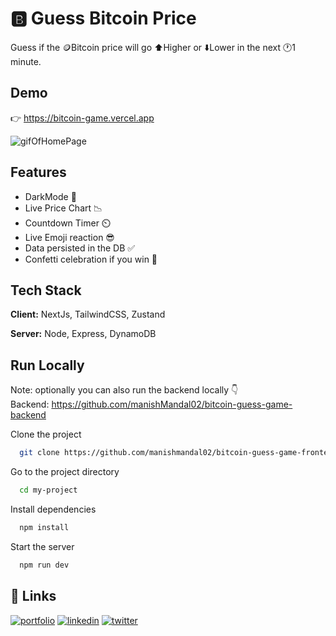 
# 🅱️ Guess Bitcoin Price

Guess if the 🪙Bitcoin price will go ⬆️Higher or ⬇️Lower in the next 🕐1️ minute.




## Demo

👉 https://bitcoin-game.vercel.app

![gifOfHomePage](https://media.giphy.com/media/gbCFYVSSFMkLttnvCd/giphy.gif)


## Features

- DarkMode 🌃
- Live Price Chart 📉
- Countdown Timer ⏲️
- Live Emoji reaction 😎
- Data persisted  in the DB  ✅
- Confetti celebration if you win 🎊 


## Tech Stack

**Client:** NextJs, TailwindCSS, Zustand

**Server:** Node, Express, DynamoDB


## Run Locally

Note: optionally you can also run the backend locally 👇        
Backend: https://github.com/manishMandal02/bitcoin-guess-game-backend

Clone the project

```bash
  git clone https://github.com/manishmandal02/bitcoin-guess-game-frontend
```

Go to the project directory

```bash
  cd my-project
```

Install dependencies

```bash
  npm install
```

Start the server

```bash
  npm run dev
```


## 🔗 Links
[![portfolio](https://img.shields.io/badge/my_portfolio-000?style=for-the-badge&logo=ko-fi&logoColor=white)](https://katherinempeterson.com/)
[![linkedin](https://img.shields.io/badge/linkedin-0A66C2?style=for-the-badge&logo=linkedin&logoColor=white)](https://www.linkedin.com/)
[![twitter](https://img.shields.io/badge/twitter-1DA1F2?style=for-the-badge&logo=twitter&logoColor=white)](https://twitter.com/)


